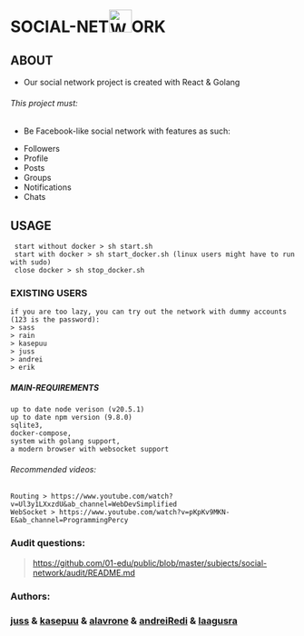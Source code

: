# SOCIAL-NET<img src="https://01.kood.tech/git/kasepuu/social-network/raw/branch/master/frontend/src/logo.svg" alt="Website Icon" width="40" height="40" />ORK

## ABOUT

- Our social network project is created with React & Golang

###### This project must:

- Be Facebook-like social network with features as such:

* Followers
* Profile
* Posts
* Groups
* Notifications
* Chats

## USAGE

```
 start without docker > sh start.sh
 start with docker > sh start_docker.sh (linux users might have to run with sudo)
 close docker > sh stop_docker.sh
```

### EXISTING USERS

```
if you are too lazy, you can try out the network with dummy accounts (123 is the password):
> sass
> rain
> kasepuu
> juss
> andrei
> erik
```

##### MAIN-REQUIREMENTS

```
up to date node verison (v20.5.1)
up to date npm version (9.8.0)
sqlite3,
docker-compose,
system with golang support,
a modern browser with websocket support
```

###### Recommended videos:

```
Routing > https://www.youtube.com/watch?v=Ul3y1LXxzdU&ab_channel=WebDevSimplified
WebSocket > https://www.youtube.com/watch?v=pKpKv9MKN-E&ab_channel=ProgrammingPercy
```

### Audit questions:

> https://github.com/01-edu/public/blob/master/subjects/social-network/audit/README.md

### Authors:

### [juss](https://01.kood.tech/git/juss) & [kasepuu](https://01.kood.tech/git/kasepuu) & [alavrone](https://01.kood.tech/git/alavrone) & [andreiRedi](https://01.kood.tech/git/andreiRedi) & [laagusra](https://01.kood.tech/git/laagusra)
